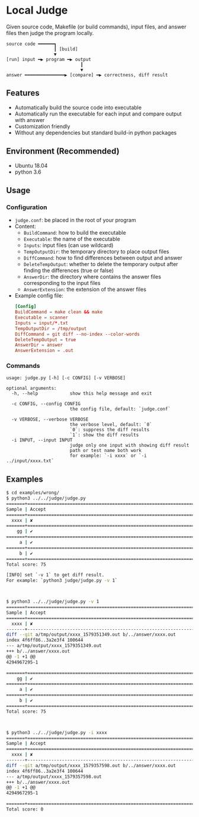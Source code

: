 # Local Judge

Given source code, Makefile (or build commands), input files, and answer files then judge the program locally.

```
source code ━━━━━━┓
                  ┃ [build]
                  ▼
[run] input ━▶ program ━▶ output
                            ┃
                            ▼
answer ━━━━━━━━━━━━━━━▶ [compare] ━▶ correctness, diff result
```

## Features

+ Automatically build the source code into executable
+ Automatically run the executable for each input and compare output with answer
+ Customization friendly
+ Without any dependencies but standard build-in python packages

## Environment (Recommended)

+ Ubuntu 18.04
+ python 3.6

## Usage

### Configuration

+ `judge.conf`: be placed in the root of your program
+ Content:
    + `BuildCommand`: how to build the executable
    + `Executable`: the name of the executable
    + `Inputs`: input files (can use wildcard)
    + `TempOutputDir`: the temporary directory to place output files
    + `DiffCommand`: how to find differences between output and answer
    + `DeleteTempOutput`: whether to delete the temporary output after finding the differences (true or false)
    + `AnswerDir`: the directory where contains the answer files corresponding to the input files
    + `AnswerExtension`: the extension of the answer files
+ Example config file:
    ```conf
    [Config]
    BuildCommand = make clean && make
    Executable = scanner
    Inputs = input/*.txt
    TempOutputDir = /tmp/output
    DiffCommand = git diff --no-index --color-words
    DeleteTempOutput = true
    AnswerDir = answer
    AnswerExtension = .out
    ```

### Commands

```text
usage: judge.py [-h] [-c CONFIG] [-v VERBOSE]

optional arguments:
  -h, --help            show this help message and exit

  -c CONFIG, --config CONFIG
                        the config file, default: `judge.conf`

  -v VERBOSE, --verbose VERBOSE
                        the verbose level, default: `0`
                        `0`: suppress the diff results
                        `1`: show the diff results
  -i INPUT, --input INPUT
                        judge only one input with showing diff result
                        path or test name both work
                        for example: `-i xxxx` or `-i ../input/xxxx.txt`
```

## Examples

```bash
$ cd examples/wrong/
$ python3 ../../judge/judge.py 
=======+========================================================================
Sample | Accept
=======+========================================================================
  xxxx | ✘
=======+========================================================================
    gg | ✔
=======+========================================================================
     a | ✔
=======+========================================================================
     b | ✔
=======+========================================================================
Total score: 75

[INFO] set `-v 1` to get diff result.
For example: `python3 judge/judge.py -v 1`



$ python3 ../../judge/judge.py -v 1
=======+========================================================================
Sample | Accept
=======+========================================================================
  xxxx | ✘
-------+------------------------------------------------------------------------
diff --git a/tmp/output/xxxx_1579351349.out b/../answer/xxxx.out
index 4f6ff86..3a2e3f4 100644
--- a/tmp/output/xxxx_1579351349.out
+++ b/../answer/xxxx.out
@@ -1 +1 @@
4294967295-1

=======+========================================================================
    gg | ✔
=======+========================================================================
     a | ✔
=======+========================================================================
     b | ✔
=======+========================================================================
Total score: 75



$ python3 ../../judge/judge.py -i xxxx
=======+========================================================================
Sample | Accept
=======+========================================================================
  xxxx | ✘
-------+------------------------------------------------------------------------
diff --git a/tmp/output/xxxx_1579357598.out b/../answer/xxxx.out
index 4f6ff86..3a2e3f4 100644
--- a/tmp/output/xxxx_1579357598.out
+++ b/../answer/xxxx.out
@@ -1 +1 @@
4294967295-1

=======+========================================================================
Total score: 0
```